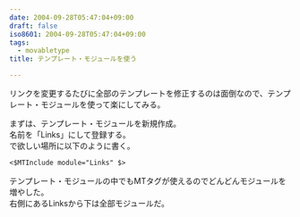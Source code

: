 ```yaml
---
date: 2004-09-28T05:47:04+09:00
draft: false
iso8601: 2004-09-28T05:47:04+09:00
tags:
  - movabletype
title: テンプレート・モジュールを使う

---
```


リンクを変更するたびに全部のテンプレートを修正するのは面倒なので、テンプレート・モジュールを使って楽にしてみる。

まずは、テンプレート・モジュールを新規作成。  
名前を「Links」にして登録する。  
で欲しい場所に以下のように書く。

```default
<$MTInclude module="Links" $>
```

テンプレート・モジュールの中でもMTタグが使えるのでどんどんモジュールを増やした。  
右側にあるLinksから下は全部モジュールだ。
